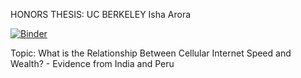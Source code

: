 HONORS THESIS: UC BERKELEY
Isha Arora

[![Binder](https://mybinder.org/badge_logo.svg)](https://mybinder.org/v2/gh/theishaarora/honors_thesis/main)

Topic: What is the Relationship Between Cellular Internet Speed and Wealth? - Evidence from India and Peru
